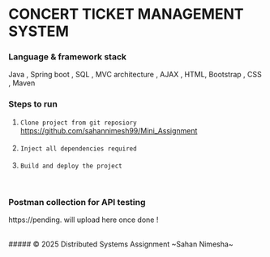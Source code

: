# CONCERT TICKET MANAGEMENT SYSTEM

### Language & framework stack
Java , Spring boot , SQL , MVC architecture , AJAX , HTML, Bootstrap , CSS , Maven

### Steps to run
1. `Clone project from git reposiory` <br>
   https://github.com/sahannimesh99/Mini_Assignment <br/>
   <br/>
2. `Inject all dependencies required`<br/>
   <br/>
3. `Build and deploy the project`<br/>

<br/>

### Postman collection for API testing
https://pending. will upload here once done !

<br/>
##### © 2025 Distributed Systems Assignment ~Sahan Nimesha~
